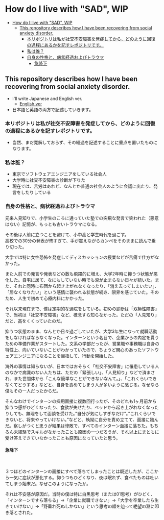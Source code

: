 # How do I live with "SAD", WIP

- [How do I live with "SAD", WIP](#how-do-i-live-with-sad-wip)
  - [This repository describes how I have been recovering from social anxiety disorder.](#this-repository-describes-how-i-have-been-recovering-from-social-anxiety-disorder)
    - [本リポジトリは私が社交不安障害を発症してから、どのように回復の過程にあるかを記すレポジトリです。](#本リポジトリは私が社交不安障害を発症してからどのように回復の過程にあるかを記すレポジトリです)
    - [私は誰？](#私は誰)
    - [自身の性格と、病状経過およびトラウマ](#自身の性格と病状経過およびトラウマ)
      - [急降下](#急降下)
## This repository describes how I have been recovering from social anxiety disorder.

- I'll write Japanese and English ver.
  - [English ver](english/english.md)
- 日本語と英語の両方で記述していきます。



### 本リポジトリは私が社交不安障害を発症してから、どのように回復の過程にあるかを記すレポジトリです。

- 当然、まだ寛解しておらず、その経過を記述することに重点を置いたものになります。


### 私は誰？

- 東京でソフトウェアエンジニアをしている社会人
- 大学時に社交不安障害の診断が下りた
- 現在では、苦労はあれど、なんとか普通の社会人のように会議に出たり、発言をしたりしている

### 自身の性格と、病状経過およびトラウマ

元来人見知りで、小学生のころに通っていた塾での突飛な発言で笑われた（悪意はない）記憶が、もっとも古いトラウマになる。
<br>

その後は人前に立つことを避けて、小中高と学生時代を過ごす。<br>
高校での30分の発表が怖すぎて、手が震えながらカンペをそのままに読んで乗り切った。

大学では特に女性恐怖を発症してディスカッションの授業などが苦痛で仕方がなかった。<br>

また人前での発言や発表などの数も飛躍的に増え、大学2年時に抑うつ状態が悪化した。自宅に居て、なにもしていない時でも涙が止まらない日々が続いた。また、それと同時に布団から起き上がれなくなったり、「消え去ってしまいたい」、「居なくなりたい」という感情に襲われる状態が続き、限界を感じていた。そのため、人生で初めて心療内科にかかった。<br>

それ以来現在まで、僕は定期的な通院をしている。初めの診断は「双極性障害」で、当初は「社交不安障害」など、概念すら知らなかった。ただの「人見知り」だと、高をくくっていたのだ。<br>

抑うつ状態のまま、なんとか日々過ごしていたが、大学3年生になって就職活動をしなければならなくなった。インターンという名目で、企業からの内定を貰うための準備作業がスタートした。文系の学部だったが、営業職や事務職は自身の特性上、向いていないことがわかっていたので、ちょうど関心のあったソフトウェアエンジニアになることを目指して、行動を開始した。<br>

海外の事情は知らないが、日本ではおそらく「社交不安障害」に罹患している人のなかで病識のない人たちは、ただの「緊張しい」、「人見知り」などで済まされ、また世間体から「こんな簡単なことができないなんて。」、「これくらいできなくてどうする」などと、自身を責めてしまう人が多いように感じる。なぜなら僕もその一人だったからだ。<br>

そんなわけでインターンの採用面接に複数回行ったが、そのどれも1ヶ月前から抑うつ感がひどくなったり、食欲が失せたり、ベッドから起き上がれなくなったりしても、無理をして面談を受けた。”自分が気にしすぎなだけ”。”これくらいできないと、将来やっていけない。”などと、執拗に自分を責め立てて、面接に臨んだ。察しがつくと思うが結果は惨敗で、すべてのインターン面接に落ちた。もちろん未経験でスキルがなかったことも原因の一つだろうが、それ以上にまともに受け答えできていなかったことも原因になっていたと思う。<br>

#### 急降下
<br>

３つほどのインターンの面接にすべて落ちてしまったことは既述したが、ここから一気に症状が悪化する。抑うつもひどくなり、夜は眠れず、食べたものは吐いてしまう始末だ。なぜこのようになったか。<br>

それは不安感が原因だ。当時の僕は特に白黒思考（または01思考）がひどく、「インターンですら落ちる」→「企業に就職できない」→「大学を卒業したら生きていけない」→「野垂れ死ぬしかない」という思考の順を辿って絶望の淵に叩き落とされた。

